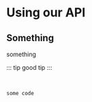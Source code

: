 # Using our API

## Something

something

::: tip
good tip
:::

<br>
<CodeGroup>
  <CodeGroupItem title="pp">

```sh:no-line-numbers
some code
```
  </CodeGroupItem>
</CodeGroup>

